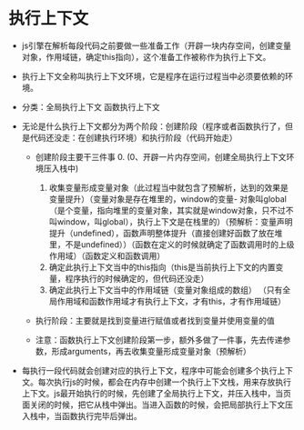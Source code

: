 # 执行上下文

- js引擎在解析每段代码之前要做一些准备工作（开辟一块内存空间，创建变量对象，作用域链，确定this指向），这个准备工作被称作为执行上下文。
- 执行上下文全称叫执行上下文环境，它是程序在运行过程当中必须要依赖的环境。

- 分类：全局执行上下文  函数执行上下文
	
- 无论是什么执行上下文都分为两个阶段：创建阶段（程序或者函数执行了，但是代码还没走：在创建执行环境）和执行阶段（代码开始走）
	
    - 创建阶段主要干三件事
        0. (0、开辟一片内存空间，创建全局执行上下文环境压入栈中)
        1. 收集变量形成变量对象（此过程当中就包含了预解析，达到的效果是变量提升）（变量对象是存在堆里的，window的变量- 对象叫global（是个变量，指向堆里的变量对象，其实就是window对象，只不过不叫window，叫global），执行上下文是在栈里的）（预解析：变量声明提升（undefined），函数声明整体提升（直接创建好函数了放在堆里，不是undefined））（函数在定义的时候就确定了函数调用时的上级作用域）（函数定义和函数调用）
        2. 确定此执行上下文当中的this指向（this是当前执行上下文的内置变量，程序执行的时候确定的，但代码还没走）
        3. 确定此执行上下文当中的作用域链（变量对象组成的数组）
          （只有全局作用域和函数作用域才有执行上下文，才有this，才有作用域链）
	
    - 执行阶段：主要就是找到变量进行赋值或者找到变量并使用变量的值
	- 注意：函数执行上下文创建阶段第一步，额外多做了一件事，先去传递参数，形成arguments，再去收集变量形成变量对象（预解析）
	
- 每执行一段代码就会创建对应的执行上下文，程序中可能会创建多个执行上下文。每次执行js的时候，都会在内存中创建一个执行上下文栈，用来存放执行上下文。js最开始执行的时候，先创建了全局执行上下文，并压入栈中，当页面关闭的时候，把它从栈中弹出。当进入函数的时候，会把局部执行上下文压入栈中，当函数执行完毕后弹出。
